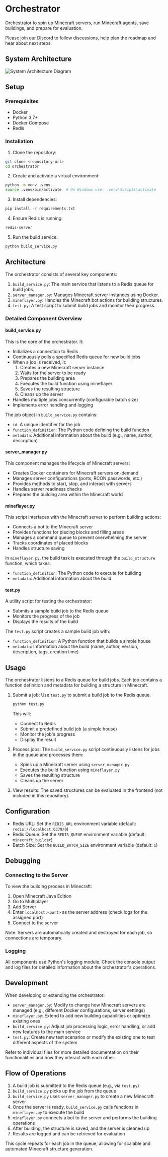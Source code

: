 # Orchestrator

Orchestrator to spin up Minecraft servers, run Minecraft agents, save buildings, and prepare for evaluation.

Please join our [Discord](https://discord.gg/qmsrd7zH) to follow discussions, help plan the roadmap and hear about next steps.

## System Architecture

![System Architecture Diagram](system.svg)

## Setup

### Prerequisites

- Docker 
- Python 3.7+
- Docker Compose
- Redis

### Installation

1. Clone the repository:
  ```bash
  git clone <repository-url>
  cd orchestrator
  ```

2. Create and activate a virtual environment:
  ```bash
  python -m venv .venv
  source .venv/bin/activate  # On Windows use: .venv\Scripts\activate
  ```

3. Install dependencies:
  ```bash
  pip install -r requirements.txt
  ```

4. Ensure Redis is running:
  ```bash
  redis-server
  ```

5. Run the build service:
  ```bash
  python build_service.py
  ```

## Architecture

The orchestrator consists of several key components:

1. `build_service.py`: The main service that listens to a Redis queue for build jobs.
2. `server_manager.py`: Manages Minecraft server instances using Docker.
3. `mineflayer.py`: Handles the Minecraft bot actions for building structures.
4. `test.py`: A test script to submit build jobs and monitor their progress.

### Detailed Component Overview

#### build_service.py

This is the core of the orchestrator. It:
- Initializes a connection to Redis
- Continuously polls a specified Redis queue for new build jobs
- When a job is received, it:
  1. Creates a new Minecraft server instance
  2. Waits for the server to be ready
  3. Prepares the building area
  4. Executes the build function using mineflayer
  5. Saves the resulting structure
  6. Cleans up the server
- Handles multiple jobs concurrently (configurable batch size)
- Implements error handling and logging

The job object in `build_service.py` contains:
- `id`: A unique identifier for the job
- `function_definition`: The Python code defining the build function
- `metadata`: Additional information about the build (e.g., name, author, description)

#### server_manager.py

This component manages the lifecycle of Minecraft servers:
- Creates Docker containers for Minecraft servers on-demand
- Manages server configurations (ports, RCON passwords, etc.)
- Provides methods to start, stop, and interact with servers
- Handles server readiness checks
- Prepares the building area within the Minecraft world

#### mineflayer.py

This script interfaces with the Minecraft server to perform building actions:
- Connects a bot to the Minecraft server
- Provides functions for placing blocks and filling areas
- Manages a command queue to prevent overwhelming the server
- Tracks coordinates of placed blocks
- Handles structure saving

In `mineflayer.py`, the build task is executed through the `build_structure` function, which takes:
- `function_definition`: The Python code to execute for building
- `metadata`: Additional information about the build

#### test.py

A utility script for testing the orchestrator:
- Submits a sample build job to the Redis queue
- Monitors the progress of the job
- Displays the results of the build

The `test.py` script creates a sample build job with:
- `function_definition`: A Python function that builds a simple house
- `metadata`: Information about the build (name, author, version, description, tags, creation time)

## Usage

The orchestrator listens to a Redis queue for build jobs. Each job contains a function definition and metadata for building a structure in Minecraft.

1. Submit a job:
   Use `test.py` to submit a build job to the Redis queue.

   ```bash
   python test.py
   ```

   This will:
   - Connect to Redis
   - Submit a predefined build job (a simple house)
   - Monitor the job's progress
   - Display the result

2. Process jobs:
   The `build_service.py` script continuously listens for jobs in the queue and processes them:
   - Spins up a Minecraft server using `server_manager.py`
   - Executes the build function using `mineflayer.py`
   - Saves the resulting structure
   - Cleans up the server

3. View results:
   The saved structures can be evaluated in the frontend (not included in this repository).

## Configuration

- Redis URL: Set the `REDIS_URL` environment variable (default: `redis://localhost:6379/0`)
- Redis Queue: Set the `REDIS_QUEUE` environment variable (default: `minecraft_builder`)
- Batch Size: Set the `BUILD_BATCH_SIZE` environment variable (default: `1`)

## Debugging

### Connecting to the Server

To view the building process in Minecraft:
1. Open Minecraft Java Edition
2. Go to Multiplayer
3. Add Server
4. Enter `localhost:<port>` as the server address (check logs for the assigned port)
5. Connect to the server

Note: Servers are automatically created and destroyed for each job, so connections are temporary.

### Logging

All components use Python's logging module. Check the console output and log files for detailed information about the orchestrator's operations.

## Development

When developing or extending the orchestrator:

- `server_manager.py`: Modify to change how Minecraft servers are managed (e.g., different Docker configurations, server settings)
- `mineflayer.py`: Extend to add new building capabilities or optimize existing ones
- `build_service.py`: Adjust job processing logic, error handling, or add new features to the main service
- `test.py`: Create new test scenarios or modify the existing one to test different aspects of the system

Refer to individual files for more detailed documentation on their functionalities and how they interact with each other.

## Flow of Operations

1. A build job is submitted to the Redis queue (e.g., via `test.py`)
2. `build_service.py` picks up the job from the queue
3. `build_service.py` uses `server_manager.py` to create a new Minecraft server
4. Once the server is ready, `build_service.py` calls functions in `mineflayer.py` to execute the build
5. `mineflayer.py` connects a bot to the server and performs the building operations
6. After building, the structure is saved, and the server is cleaned up
7. Results are logged and can be retrieved for evaluation

This cycle repeats for each job in the queue, allowing for scalable and automated Minecraft structure generation.
